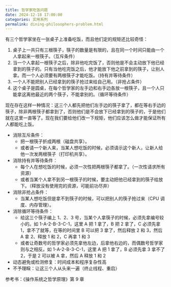 ```yaml
---
title: 哲学家吃饭问题
date: 2024-12-18 17:00:00
categories: 实用系列
permalink: dining-philosophers-problem.html
---
```


有三个哲学家坐在一张桌子上准备吃饭，而且他们定的规矩还比较奇怪：

1. 桌子上一共只有三根筷子，筷子的数量是有限的，且在同一个时间只能由一个人拿起来一根筷子。（互斥条件）
2. 当一个人拿起一根筷子之后，除非他吃完饭了，否则他是不会主动放下他已经拿到的筷子的。只有当他吃完饭之后，他才能放下他之前拿到的筷子，让别人拿。而一个人必须要有两根筷子才能吃饭。（持有并等待条件）
3. 一个人不能把别人已经拿到的筷子抢过来给自己用。（非抢占条件）
4. 这个桌子是圆桌，在每个哲学家的左手边和右手边各放一根筷子，且一个人只能拿这离他最近的两个筷子，不能拿别的。（循环等待条件）

现在存在这样一种情况：这三个人都先把他们左手边的筷子拿了，都在等右手边的筷子，除非两根筷子都拿到了，否则他们是不会放下已经拿到的筷子的，于是他们就在这里一直等了。现在我们要给他们改一下规矩，他们应该怎么做才能保证所有人都能吃上饭。

- 消除互斥条件：
  - 把一根筷子折成两根（磁盘共享）。
  - 或者请一个新人来，当某人想吃饭的时候，必须请示这个新人，让新人给他一次发两根筷子（打印机共享）。
- 消除持有并等待条件：
  - 每个人在想吃饭的时候，必须一次性把两根筷子都拿了。（一次性请求所有资源）
  - 或者当某个人拿不到另一根筷子的时候，要主动把他已经拿到的筷子给放下。（释放没有使用完的资源，可能前功尽弃）
- 消除非抢占条件：
  - 当某人想吃饭但是拿不到筷子的时候，可以把别人的筷子抢过来（CPU 调度、内存管理）。
- 消除循环等待条件：
  - 给这三个筷子编上 1、2、3 号，当某个人拿筷子的时候，必须先拿编号较小的。如 1-A-2-B-3-C-1，这里 A 把 1 拿了，B 把 2 拿了，C 必须先拿 1，拿不了就等，在等的时间里 B 可以把 3 拿了，然后释放 2 和 3，然后 A 拿 2、释放 1 和 2，C 再拿 1 和 3
  - 或者让奇数号的哲学家必须先拿他左边，后拿他右边的，而偶数号哲学家则与之相反。如 1-A-2-B-3-C-1，这里 A 把 1 拿了，B 必须先拿 3 拿不了 2，于是 2 可以被 A 拿，然后 A 释放 1 和 2
- 动态避免或检测修复：时间成本和程序复杂性高
- 不予理睬：让这三个人从头来一遍（终止线程、重启）

参考书：《操作系统之哲学原理》第 9 章
